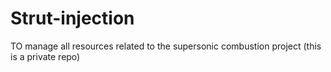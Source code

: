 # Strut-injection
TO manage all resources related to the supersonic combustion project (this is a private repo)
